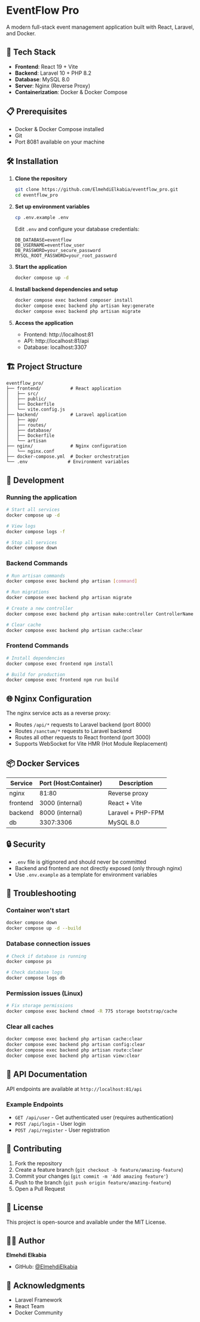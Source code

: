 # EventFlow Pro

A modern full-stack event management application built with React, Laravel, and Docker.

## 🚀 Tech Stack

- **Frontend**: React 19 + Vite
- **Backend**: Laravel 10 + PHP 8.2
- **Database**: MySQL 8.0
- **Server**: Nginx (Reverse Proxy)
- **Containerization**: Docker & Docker Compose

## 📋 Prerequisites

- Docker & Docker Compose installed
- Git
- Port 8081 available on your machine

## 🛠️ Installation

1. **Clone the repository**
   ```bash
   git clone https://github.com/ElmehdiElkabia/eventflow_pro.git
   cd eventflow_pro
   ```

2. **Set up environment variables**
   ```bash
   cp .env.example .env
   ```
   
   Edit `.env` and configure your database credentials:
   ```env
   DB_DATABASE=eventflow
   DB_USERNAME=eventflow_user
   DB_PASSWORD=your_secure_password
   MYSQL_ROOT_PASSWORD=your_root_password
   ```

3. **Start the application**
   ```bash
   docker compose up -d
   ```

4. **Install backend dependencies and setup**
   ```bash
   docker compose exec backend composer install
   docker compose exec backend php artisan key:generate
   docker compose exec backend php artisan migrate
   ```

5. **Access the application**
   - Frontend: http://localhost:81
   - API: http://localhost:81/api
   - Database: localhost:3307

## 🏗️ Project Structure

```
eventflow_pro/
├── frontend/           # React application
│   ├── src/
│   ├── public/
│   ├── Dockerfile
│   └── vite.config.js
├── backend/            # Laravel application
│   ├── app/
│   ├── routes/
│   ├── database/
│   ├── Dockerfile
│   └── artisan
├── nginx/              # Nginx configuration
│   └── nginx.conf
├── docker-compose.yml  # Docker orchestration
└── .env               # Environment variables
```

## 🔧 Development

### Running the application

```bash
# Start all services
docker compose up -d

# View logs
docker compose logs -f

# Stop all services
docker compose down
```

### Backend Commands

```bash
# Run artisan commands
docker compose exec backend php artisan [command]

# Run migrations
docker compose exec backend php artisan migrate

# Create a new controller
docker compose exec backend php artisan make:controller ControllerName

# Clear cache
docker compose exec backend php artisan cache:clear
```

### Frontend Commands

```bash
# Install dependencies
docker compose exec frontend npm install

# Build for production
docker compose exec frontend npm run build
```

## 🌐 Nginx Configuration

The nginx service acts as a reverse proxy:
- Routes `/api/*` requests to Laravel backend (port 8000)
- Routes `/sanctum/*` requests to Laravel backend
- Routes all other requests to React frontend (port 3000)
- Supports WebSocket for Vite HMR (Hot Module Replacement)

## 📦 Docker Services

| Service | Port (Host:Container) | Description |
|---------|----------------------|-------------|
| nginx | 81:80 | Reverse proxy |
| frontend | 3000 (internal) | React + Vite |
| backend | 8000 (internal) | Laravel + PHP-FPM |
| db | 3307:3306 | MySQL 8.0 |

## 🔒 Security

- `.env` file is gitignored and should never be committed
- Backend and frontend are not directly exposed (only through nginx)
- Use `.env.example` as a template for environment variables

## 🐛 Troubleshooting

### Container won't start
```bash
docker compose down
docker compose up -d --build
```

### Database connection issues
```bash
# Check if database is running
docker compose ps

# Check database logs
docker compose logs db
```

### Permission issues (Linux)
```bash
# Fix storage permissions
docker compose exec backend chmod -R 775 storage bootstrap/cache
```

### Clear all caches
```bash
docker compose exec backend php artisan cache:clear
docker compose exec backend php artisan config:clear
docker compose exec backend php artisan route:clear
docker compose exec backend php artisan view:clear
```

## 📝 API Documentation

API endpoints are available at `http://localhost:81/api`

### Example Endpoints
- `GET /api/user` - Get authenticated user (requires authentication)
- `POST /api/login` - User login
- `POST /api/register` - User registration

## 🤝 Contributing

1. Fork the repository
2. Create a feature branch (`git checkout -b feature/amazing-feature`)
3. Commit your changes (`git commit -m 'Add amazing feature'`)
4. Push to the branch (`git push origin feature/amazing-feature`)
5. Open a Pull Request

## 📄 License

This project is open-source and available under the MIT License.

## 👨‍💻 Author

**Elmehdi Elkabia**
- GitHub: [@ElmehdiElkabia](https://github.com/ElmehdiElkabia)

## 🙏 Acknowledgments

- Laravel Framework
- React Team
- Docker Community